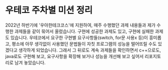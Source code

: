 <h1>우테코 주차별 미션 정리</h1>

2022년 하반기에 '우아한테크코스'에 지원하여, 매주 수행했던 과제 내용들과 제가 수행한 과제들을 같이 묶어서 올렸습니다.
구현에 성공한 과제도 있고, 구현에 실패한 과제도 있습니다.
우테코에서 요구한 구현별 요구사항들(switch, for문 사용x 등)이 흥미롭고, 평소에 아무 생각없이 사용했던 문법들이 자칫 프로그램의 성능을
떨어뜨릴 수도 있겠다고 생각하게 되었습니다.
그래서 그 뒤로도 계속 과제들을 확인하면서 c++으로도, java로도 구현해 보고, 요구사항을 확장해 보거나 성능을 개선해 보고 싶어서 리포지토리로 남겨 놓았습니다.
